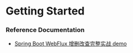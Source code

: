 # Getting Started

### Reference Documentation

* [Spring Boot WebFlux 增删改查完整实战 demo](https://juejin.im/post/5da4a268e51d457822796ed3)



